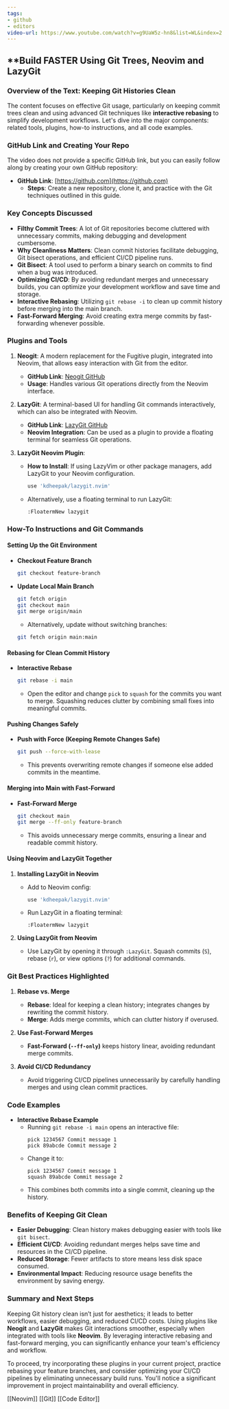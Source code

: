 ```yaml
---
tags:
- github
- editors
video-url: https://www.youtube.com/watch?v=g9UaW5z-hn8&list=WL&index=2
---
```

## **Build FASTER Using Git Trees, Neovim and LazyGit

### **Overview of the Text: Keeping Git Histories Clean**

The content focuses on effective Git usage, particularly on keeping commit trees clean and using advanced Git techniques like **interactive rebasing** to simplify development workflows. Let's dive into the major components: related tools, plugins, how-to instructions, and all code examples.

### **GitHub Link and Creating Your Repo**

The video does not provide a specific GitHub link, but you can easily follow along by creating your own GitHub repository:

- **GitHub Link**: [https://github.com](https://github.com)
  - **Steps**: Create a new repository, clone it, and practice with the Git techniques outlined in this guide.

### **Key Concepts Discussed**

- **Filthy Commit Trees**: A lot of Git repositories become cluttered with unnecessary commits, making debugging and development cumbersome.
- **Why Cleanliness Matters**: Clean commit histories facilitate debugging, Git bisect operations, and efficient CI/CD pipeline runs.
- **Git Bisect**: A tool used to perform a binary search on commits to find when a bug was introduced.
- **Optimizing CI/CD**: By avoiding redundant merges and unnecessary builds, you can optimize your development workflow and save time and storage.
- **Interactive Rebasing**: Utilizing `git rebase -i` to clean up commit history before merging into the main branch.
- **Fast-Forward Merging**: Avoid creating extra merge commits by fast-forwarding whenever possible.

### **Plugins and Tools**

1. **Neogit**: A modern replacement for the Fugitive plugin, integrated into Neovim, that allows easy interaction with Git from the editor.
   - **GitHub Link**: [Neogit GitHub](https://github.com/TimUntersberger/neogit)
   - **Usage**: Handles various Git operations directly from the Neovim interface.

2. **LazyGit**: A terminal-based UI for handling Git commands interactively, which can also be integrated with Neovim.
   - **GitHub Link**: [LazyGit GitHub](https://github.com/jesseduffield/lazygit)
   - **Neovim Integration**: Can be used as a plugin to provide a floating terminal for seamless Git operations.

3. **LazyGit Neovim Plugin**:
   - **How to Install**: If using LazyVim or other package managers, add LazyGit to your Neovim configuration.
     ```lua
     use 'kdheepak/lazygit.nvim'
     ```
   - Alternatively, use a floating terminal to run LazyGit:
     ```vim
     :FloatermNew lazygit
     ```

### **How-To Instructions and Git Commands**

#### **Setting Up the Git Environment**

- **Checkout Feature Branch**
  ```bash
  git checkout feature-branch
  ```
- **Update Local Main Branch**
  ```bash
  git fetch origin
  git checkout main
  git merge origin/main
  ```
  - Alternatively, update without switching branches:
  ```bash
  git fetch origin main:main
  ```

#### **Rebasing for Clean Commit History**

- **Interactive Rebase**
  ```bash
  git rebase -i main
  ```
  - Open the editor and change `pick` to `squash` for the commits you want to merge. Squashing reduces clutter by combining small fixes into meaningful commits.

#### **Pushing Changes Safely**

- **Push with Force (Keeping Remote Changes Safe)**
  ```bash
  git push --force-with-lease
  ```
  - This prevents overwriting remote changes if someone else added commits in the meantime.

#### **Merging into Main with Fast-Forward**

- **Fast-Forward Merge**
  ```bash
  git checkout main
  git merge --ff-only feature-branch
  ```
  - This avoids unnecessary merge commits, ensuring a linear and readable commit history.

#### **Using Neovim and LazyGit Together**

1. **Installing LazyGit in Neovim**
   - Add to Neovim config:
     ```lua
     use 'kdheepak/lazygit.nvim'
     ```
   - Run LazyGit in a floating terminal:
     ```vim
     :FloatermNew lazygit
     ```

2. **Using LazyGit from Neovim**
   - Use LazyGit by opening it through `:LazyGit`. Squash commits (`S`), rebase (`r`), or view options (`?`) for additional commands.

### **Git Best Practices Highlighted**

1. **Rebase vs. Merge**
   - **Rebase**: Ideal for keeping a clean history; integrates changes by rewriting the commit history.
   - **Merge**: Adds merge commits, which can clutter history if overused.

2. **Use Fast-Forward Merges**
   - **Fast-Forward (`--ff-only`)** keeps history linear, avoiding redundant merge commits.

3. **Avoid CI/CD Redundancy**
   - Avoid triggering CI/CD pipelines unnecessarily by carefully handling merges and using clean commit practices.

### **Code Examples**

- **Interactive Rebase Example**
  - Running `git rebase -i main` opens an interactive file:
    ```plaintext
    pick 1234567 Commit message 1
    pick 89abcde Commit message 2
    ```
  - Change it to:
    ```plaintext
    pick 1234567 Commit message 1
    squash 89abcde Commit message 2
    ```
  - This combines both commits into a single commit, cleaning up the history.

### **Benefits of Keeping Git Clean**

- **Easier Debugging**: Clean history makes debugging easier with tools like `git bisect`.
- **Efficient CI/CD**: Avoiding redundant merges helps save time and resources in the CI/CD pipeline.
- **Reduced Storage**: Fewer artifacts to store means less disk space consumed.
- **Environmental Impact**: Reducing resource usage benefits the environment by saving energy.

### **Summary and Next Steps**

Keeping Git history clean isn’t just for aesthetics; it leads to better workflows, easier debugging, and reduced CI/CD costs. Using plugins like **Neogit** and **LazyGit** makes Git interactions smoother, especially when integrated with tools like **Neovim**. By leveraging interactive rebasing and fast-forward merging, you can significantly enhance your team's efficiency and workflow.

To proceed, try incorporating these plugins in your current project, practice rebasing your feature branches, and consider optimizing your CI/CD pipelines by eliminating unnecessary build runs. You'll notice a significant improvement in project maintainability and overall efficiency.

[[Neovim]]  [[Git]]  [[Code Editor]] 
